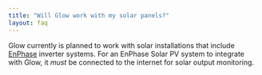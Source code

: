 ```yaml
---
title: "Will Glow work with my solar panels?"
layout: faq
---
```

Glow currently is planned to work with solar installations that include [EnPhase](http://enphase.com) inverter systems. For an EnPhase Solar PV system to integrate with Glow, it *must* be connected to the internet for solar output monitoring.
